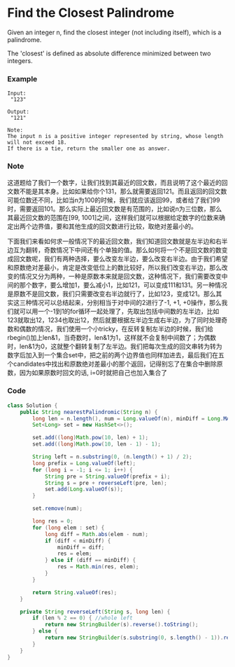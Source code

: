 # Find the Closest Palindrome

Given an integer n, find the closest integer \(not including itself\), which is a palindrome.

The 'closest' is defined as absolute difference minimized between two integers.

### **Example**

```
Input:
 "123"

Output:
 "121"
 
Note:
The input n is a positive integer represented by string, whose length will not exceed 18.
If there is a tie, return the smaller one as answer.
```

### Note

这道题给了我们一个数字，让我们找到其最近的回文数，而且说明了这个最近的回文数不能是其本身。比如如果给你个131，那么就需要返回121。而且返回的回文数可能位数还不同，比如当n为100的时候，我们就应该返回99，或者给了我们99时，需要返回101。那么实际上最近回文数是有范围的，比如说n为三位数，那么其最近回文数的范围在\[99, 1001\]之间，这样我们就可以根据给定数字的位数来确定出两个边界值，要和其他生成的回文数进行比较，取绝对差最小的。

下面我们来看如何求一般情况下的最近回文数，我们知道回文数就是左半边和右半边互为翻转，奇数情况下中间还有个单独的值。那么如何将一个不是回文数的数变成回文数呢，我们有两种选择，要么改变左半边，要么改变右半边。由于我们希望和原数绝对差最小，肯定是改变低位上的数比较好，所以我们改变右半边，那么改变的情况又分为两种，一种是原数本来就是回文数，这种情况下，我们需要改变中间的那个数字，要么增加1，要么减小1，比如121，可以变成111和131。另一种情况是原数不是回文数，我们只需要改变右半边就行了，比如123，变成121。那么其实这三种情况可以总结起来，分别相当于对中间的2进行了-1, +1, +0操作，那么我们就可以用一个-1到1的for循环一起处理了，先取出包括中间数的左半边，比如123就取出12，1234也取出12，然后就要根据左半边生成右半边，为了同时处理奇数和偶数的情况，我们使用一个小tricky，在反转复制左半边的时候，我们给rbegin\(\)加上len&1，当奇数时，len&1为1，这样就不会复制中间数了；为偶数时，len&1为0，这就整个翻转复制了左半边。我们把每次生成的回文串转为转为数字后加入到一个集合set中，把之前的两个边界值也同样加进去，最后我们在五个candidates中找出和原数绝对差最小的那个返回，记得别忘了在集合中删除原数，因为如果原数时回文的话, i=0时就把自己也加入集合了

### Code

```java
class Solution {
    public String nearestPalindromic(String n) {
        long len = n.length(), num = Long.valueOf(n), minDiff = Long.MAX_VALUE;
        Set<Long> set = new HashSet<>();

        set.add((long)Math.pow(10, len) + 1);
        set.add((long)Math.pow(10, len - 1) - 1);

        String left = n.substring(0, (n.length() + 1) / 2);
        long prefix = Long.valueOf(left);
        for (long i = -1; i <= 1; i++) {
            String pre = String.valueOf(prefix + i);
            String s = pre + reverseLeft(pre, len);
            set.add(Long.valueOf(s));
        }

        set.remove(num);

        long res = 0;
        for (long elem : set) {
            long diff = Math.abs(elem - num);
            if (diff < minDiff) {
                minDiff = diff;
                res = elem;
            } else if (diff == minDiff) {
                res = Math.min(res, elem);
            }
        }

        return String.valueOf(res);
    }

    private String reverseLeft(String s, long len) {
        if (len % 2 == 0) { //whole left
            return new StringBuilder(s).reverse().toString();
        } else {
            return new StringBuilder(s.substring(0, s.length() - 1)).reverse().toString();
        }
    } 
}
```



